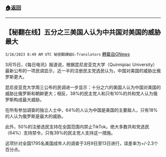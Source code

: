 ###  [:house:返回](README.md)
---


## 【秘翻在线】五分之三美国人认为中共国对美国的威胁最大
`3/16/2023 8:49 AM UTC 秘密翻譯組G-Translators` [轉載自GNews](https://gnews.org/articles/1018865)

        

3月15日，《每日电讯》报道说，根据昆尼皮亚克大学（Quinnipiac University）最新公布的一项民调显示，近一半的注册民主党选民认为，中国对美国的威胁比俄罗斯更大。

昆尼皮亚克大学周三公布的民调进一步显示：十分之六的美国人认为中国对美国的威胁比俄罗斯和朝鲜更大；相反，38%的民主党人和只有10%的共和党人认为俄罗斯构成最大威胁。

在所有参加调查的独立人士中，64%的人认为中国是美国的主要敌人，只有18%的人认为俄罗斯是最大的威胁。

此外，50%的注册选民支持在全国范围内禁止TikTok。绝大多数共和党选民（64%）支持禁令，只有39%的民主党人支持这一措施。

这项针对全国1795名美国成年人的调查于3月9日至13日进行，误差率为+/-2.3个百分点。
